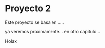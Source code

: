 # Proyecto 2

Este proyecto se basa en .....

ya veremos proximamente... en otro capitulo...


Holax